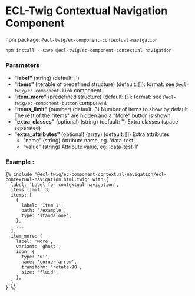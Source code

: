 # ECL-Twig Contextual Navigation Component

npm package: `@ecl-twig/ec-component-contextual-navigation`

```shell
npm install --save @ecl-twig/ec-component-contextual-navigation
```

### Parameters

- **"label"** (string) (default: '')
- **"items"** (iterable of predefined structure) (default: []): format: see `@ecl-twig/ec-component-link` component
- **"item_more"** (predefined structure) (default: {}): format: see `@ecl-twig/ec-component-button` component
- **"items_limit"** (number) (default: 3) Number of items to show by default. The rest of the "items" are hidden and a "More" button is shown.
- **"extra_classes"** (optional) (string) (default: '') Extra classes (space separated)
- **"extra_attributes"** (optional) (array) (default: []) Extra attributes
  - "name" (string) Attribute name, eg. 'data-test'
  - "value" (string) Attribute value, eg: 'data-test-1'

### Example :

<!-- prettier-ignore -->
```twig
{% include '@ecl-twig/ec-component-contextual-navigation/ecl-contextual-navigation.html.twig' with {  
  label: 'Label for contextual navigation',  
  items_limit: 3,     
  items: [  
    {  
      label: 'Item 1',  
      path: '/example',  
      type: 'standalone',  
    },  
    ...  
  ],  
  item_more: {  
    label: 'More',  
    variant: 'ghost',  
    icon: {  
      type: 'ui',  
      name: 'corner-arrow',  
      transform: 'rotate-90',  
      size: 'fluid',  
    },  
  },  
} %}  
```
